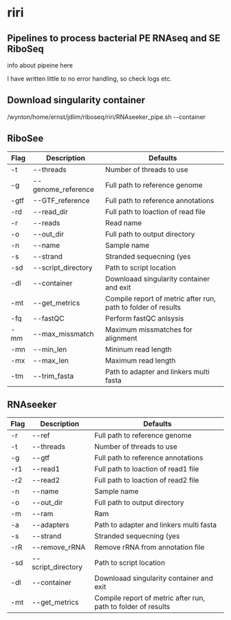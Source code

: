 # riri

## Pipelines to process bacterial PE RNAseq and SE RiboSeq
info about pipeine here

I have written little to no error handling, so check logs etc.

## Download singularity container
/wynton/home/ernst/jdlim/riboseq/riri/RNAseeker_pipe.sh --container


## RiboSee

| Flag | Description | Defaults |
| --- | --- | --- |
| -t|--threads | Number of threads to use | NA |
| -g|--genome\_reference | Full path to reference genome | ${Script\_dir}/references/Mycobacterium\_tuberculosis\_H37Rv\_genome\_v4.fasta |
| -gtf|--GTF\_reference | Full path to reference annotations | ${Script\_dir}/references/Mycobacterium\_tuberculosis\_H37Rv\_gff\_v4.gff |
| -rd|--read\_dir | Full path to loaction of read file | NA |
| -r|--reads | Read name | NA |
| -o|--out\_dir | Full path to output directory | NA |
| -n|--name | Sample name | NA |
| -s|--strand | Stranded sequecning (yes|no|reverse) | no |
| -sd|--script\_directory | Path to script location | $(dirname &quot;$0&quot;) |
| -dl|--container | Downloaad singularity container and exit | NA |
| -mt|--get\_metrics | Compile report of metric after run, path to folder of results | NA |
| -fq|--fastQC | Perform fastQC anlsysis | NA |
| -mm|--max\_missmatch | Maximum missmatches for alignment | 2 |
| -mn|--min\_len | Mininum read length | 24 |
| -mx|--max\_len | Maximum read length | 36 |
| -tm|--trim\_fasta | Path to adapter and linkers multi fasta | ${Script\_dir}/references/adapts.fasta |



## RNAseeker

| Flag | Description | Defaults |
| --- | --- | --- |
| -r|--ref | Full path to reference genome | ${Script\_dir}/references/Mycobacterium\_tuberculosis\_H37Rv\_genome\_v4.fasta |
| -t|--threads | Number of threads to use |
| -g|--gtf | Full path to reference annotations | ${Script\_dir}/references/Mycobacterium\_tuberculosis\_H37Rv\_gff\_v4.gff |
| -r1|--read1 | Full path to loaction of read1 file | NA |
| -r2|--read2 | Full path to loaction of read2 file | NA |
| -n|--name | Sample name | NA |
| -o|--out\_dir | Full path to output directory | NA |
| -m|--ram | Ram | 2\*threads |
| -a|--adapters | Path to adapter and linkers multi fasta | ${Script\_dir}/references/adapts.fasta |
| -s|--strand | Stranded sequecning (yes|no|reverse) | no |
| -rR|--remove\_rRNA | Remove rRNA from annotation file | NA |
| -sd|--script\_directory | Path to script location | $(dirname &quot;$0&quot;) |
| -dl|--container | Downloaad singularity container and exit | NA |
| -mt|--get\_metrics | Compile report of metric after run, path to folder of results | NA |

